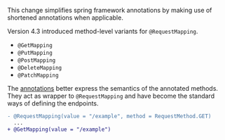 This change simplifies spring framework annotations by making use of shortened annotations when applicable.

Version 4.3 introduced method-level variants for `@RequestMapping`.
- `@GetMapping`
- `@PutMapping`
- `@PostMapping`
- `@DeleteMapping`
- `@PatchMapping`

The [annotations](https://dzone.com/articles/using-the-spring-requestmapping-annotation) better express the semantics of the annotated methods. They act as wrapper to `@RequestMapping` and have become the standard ways of defining the endpoints.

```diff
- @RequestMapping(value = "/example", method = RequestMethod.GET)
  ...
+ @GetMapping(value = "/example")
```

